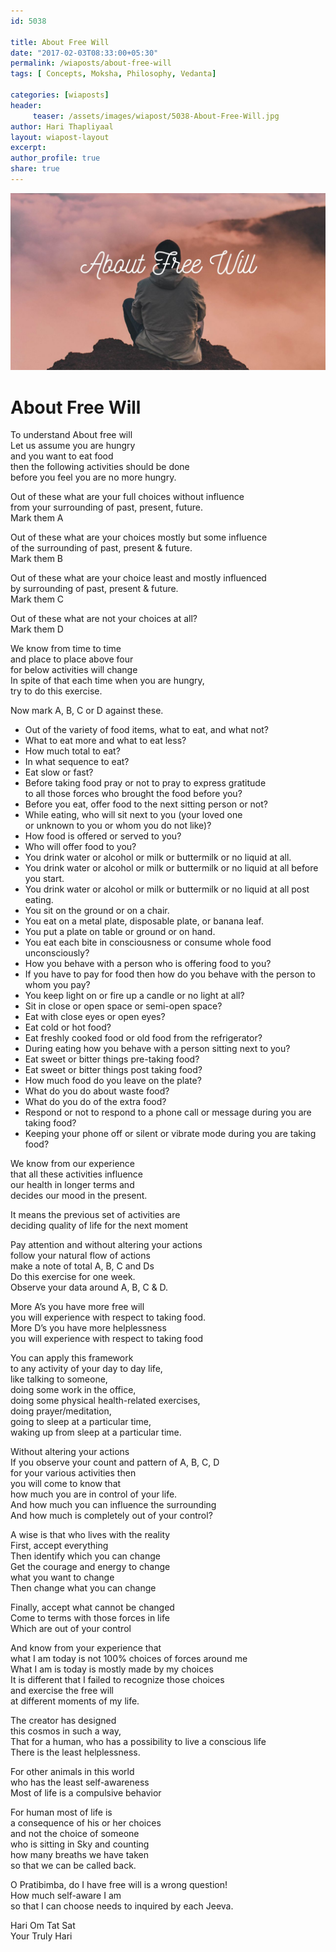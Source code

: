 ```yaml
--- 
id: 5038

title: About Free Will
date: "2017-02-03T08:33:00+05:30"
permalink: /wiaposts/about-free-will
tags: [ Concepts, Moksha, Philosophy, Vedanta]    

categories: [wiaposts] 
header:
     teaser: /assets/images/wiapost/5038-About-Free-Will.jpg
author: Hari Thapliyaal 
layout: wiapost-layout
excerpt:  
author_profile: true 
share: true 
---
```


![About Free Will](/assets/images/wiapost/5038-About-Free-Will.jpg)     
   
# About Free Will
    
To understand About free will     
Let us assume you are hungry     
and you want to eat food     
then the following activities should be done     
before you feel you are no more hungry.    
    
Out of these what are your full choices without influence     
from your surrounding of past, present, future.     
Mark them A    
    
Out of these what are your choices mostly but some influence     
of the surrounding of past, present &amp; future.     
Mark them B    
    
Out of these what are your choice least and mostly influenced     
by surrounding of past, present &amp; future.     
Mark them C    
    
Out of these what are not your choices at all?     
Mark them D    
    
We know from time to time     
and place to place above four     
for below activities will change     
In spite of that each time when you are hungry,     
try to do this exercise.    
    
Now mark A, B, C or D against these.    
    
- Out of the variety of food items, what to eat, and what not?    
- What to eat more and what to eat less?    
- How much total to eat?    
- In what sequence to eat?    
- Eat slow or fast?    
- Before taking food pray or not to pray to express gratitude     
 to all those forces who brought the food before you?    
- Before you eat, offer food to the next sitting person or not?    
- While eating, who will sit next to you (your loved one     
 or unknown to you or whom you do not like)?    
- How food is offered or served to you?    
- Who will offer food to you?    
- You drink water or alcohol or milk or buttermilk or no liquid at all.    
- You drink water or alcohol or milk or buttermilk or no liquid at all before you start.    
- You drink water or alcohol or milk or buttermilk or no liquid at all post eating.    
- You sit on the ground or on a chair.    
- You eat on a metal plate, disposable plate, or banana leaf.    
- You put a plate on table or ground or on hand.    
- You eat each bite in consciousness or consume whole food unconsciously?    
- How you behave with a person who is offering food to you?    
- If you have to pay for food then how do you behave with the person to whom you pay?    
- You keep light on or fire up a candle or no light at all?    
- Sit in close or open space or semi-open space?    
- Eat with close eyes or open eyes?    
- Eat cold or hot food?    
- Eat freshly cooked food or old food from the refrigerator?    
- During eating how you behave with a person sitting next to you?    
- Eat sweet or bitter things pre-taking food?    
- Eat sweet or bitter things post taking food?    
- How much food do you leave on the plate?    
- What do you do about waste food?    
- What do you do of the extra food?    
- Respond or not to respond to a phone call or message during you are taking food?    
- Keeping your phone off or silent or vibrate mode during you are taking food?    
    
We know from our experience     
that all these activities influence     
our health in longer terms and     
decides our mood in the present.    
    
It means the previous set of activities are     
deciding quality of life for the next moment    
    
Pay attention and without altering your actions     
follow your natural flow of actions     
make a note of total A, B, C and Ds     
Do this exercise for one week.     
Observe your data around A, B, C &amp; D.    
    
More A’s you have more free will     
you will experience with respect to taking food.     
More D’s you have more helplessness     
you will experience with respect to taking food    
    
You can apply this framework     
to any activity of your day to day life,     
like talking to someone,     
doing some work in the office,     
doing some physical health-related exercises,     
doing prayer/meditation,     
going to sleep at a particular time,     
waking up from sleep at a particular time.    
    
Without altering your actions     
If you observe your count and pattern of A, B, C, D     
for your various activities then     
you will come to know that     
how much you are in control of your life.     
And how much you can influence the surrounding     
And how much is completely out of your control?    
    
A wise is that who lives with the reality     
First, accept everything     
Then identify which you can change     
Get the courage and energy to change     
what you want to change     
Then change what you can change    
    
Finally, accept what cannot be changed     
Come to terms with those forces in life     
Which are out of your control    
    
And know from your experience that     
what I am today is not 100% choices of forces around me     
What I am is today is mostly made by my choices     
It is different that I failed to recognize those choices     
and exercise the free will     
at different moments of my life.    
    
The creator has designed     
this cosmos in such a way,     
That for a human, who has a possibility to live a conscious life     
There is the least helplessness.    
    
For other animals in this world     
who has the least self-awareness     
Most of life is a compulsive behavior    
    
For human most of life is     
a consequence of his or her choices     
and not the choice of someone     
who is sitting in Sky and counting     
how many breaths we have taken     
so that we can be called back.    
    
O Pratibimba, do I have free will is a wrong question!     
How much self-aware I am     
so that I can choose needs to inquired by each Jeeva.    
    
Hari Om Tat Sat     
Your Truly Hari    
